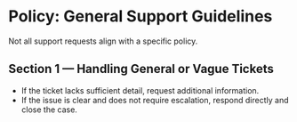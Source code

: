 # Policy: General Support Guidelines

Not all support requests align with a specific policy.

## Section 1 — Handling General or Vague Tickets
- If the ticket lacks sufficient detail, request additional information.  
- If the issue is clear and does not require escalation, respond directly and close the case.  
